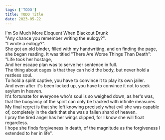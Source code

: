 ```yaml
---
tags: ['TODO']
title: TODO Title
date: 2023-05-22
---
```


I'm So Much More Eloquent When Blackout Drunk  
"Any chance you remember writing the eulogy?".  
"I wrote a eulogy?".  
She got an old binder, filled with my handwriting, and on finding the page, she began reading. It was titled "There Are Worse Things Than Death":  
"Life took her hostage,  
And her escape plan was to serve her sentence in full.  
The thing about cages is that they can hold the body, but never hold a restless soul.  
To hold a spirit captive, you have to convince it to play its own jailer.  
And even after it's been locked up, you have to convince it not to seek asylum in heaven.  
It's fortunate for everyone who's soul is so weighed down, as her's was, that the buoyancy of the spirit can only be tracked with infinite measures.  
My final regret is that she left knowing precisely what evil she was capable of, completely in the dark that she was a fallen shard of heaven.  
I pray the tired angel has her wings clipped, for I know she will float regardless.  
I hope she finds forgiveness in death, of the magnitude as the forgiveness I extended to her in life".  
